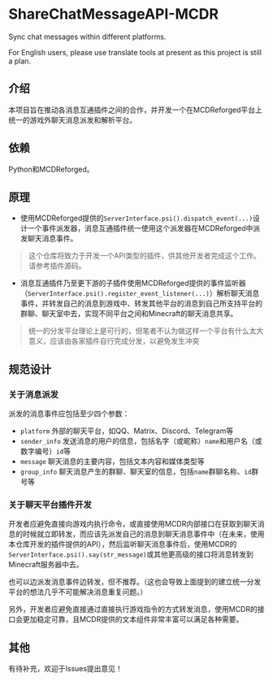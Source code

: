 # ShareChatMessageAPI-MCDR
Sync chat messages within different platforms.

For English users, please use translate tools at present as this project is still a plan.

## 介绍
本项目旨在推动各消息互通插件之间的合作，并开发一个在MCDReforged平台上统一的游戏外聊天消息派发和解析平台。

## 依赖
Python和MCDReforged。

## 原理
- 使用MCDReforged提供的`ServerInterface.psi().dispatch_event(...)`设计一个事件派发器，消息互通插件统一使用这个派发器在MCDReforged中派发聊天消息事件。
> 这个仓库将致力于开发一个API类型的插件，供其他开发者完成这个工作。请参考插件源码。
- 消息互通插件乃至更下游的子插件使用MCDReforged提供的事件监听器（`ServerInterface.psi().register_event_listener(...)`）解析聊天消息事件，并转发自己的消息到游戏中、转发其他平台的消息到自己所支持平台的群聊、聊天室中去，实现不同平台之间和Minecraft的聊天消息共享。
> 统一的分发平台理论上是可行的，但笔者不认为做这样一个平台有什么太大意义，应该由各家插件自行完成分发，以避免发生冲突

## 规范设计

### 关于消息派发

派发的消息事件应包括至少四个参数：
- `platform` 外部的聊天平台，如QQ、Matrix、Discord、Telegram等
- `sender_info` 发送消息的用户的信息，包括名字（或昵称）`name`和用户名（或数字编号）`id`等
- `message` 聊天消息的主要内容，包括文本内容和媒体类型等
- `group_info` 聊天消息产生的群聊、聊天室的信息，包括`name`群聊名称、`id`群号等

### 关于聊天平台插件开发
开发者应避免直接向游戏内执行命令，或直接使用MCDR内部接口在获取到聊天消息的时候就立即转发，而应该先派发自己的消息到聊天消息事件中（在未来，使用本仓库开发的插件提供的API），然后监听聊天消息事件后，使用MCDR的`ServerInterface.psi().say(str_message)`或其他更高级的接口将消息转发到Minecraft服务器中去。

也可以边派发消息事件边转发，但不推荐。（这也会导致上面提到的建立统一分发平台的想法几乎不可能解决消息重复问题。）

另外，开发者应避免直接通过直接执行游戏指令的方式转发消息，使用MCDR的接口会更加稳定可靠，且MCDR提供的文本组件非常丰富可以满足各种需要。


## 其他
有待补充，欢迎于Issues提出意见！
